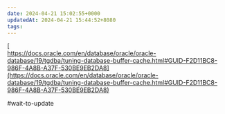```yaml
---
date: 2024-04-21 15:02:55+0000
updatedAt: 2024-04-21 15:44:52+8080
tags: 
---
```

[  
https://docs.oracle.com/en/database/oracle/oracle-database/19/tgdba/tuning-database-buffer-cache.html#GUID-F2D11BC8-986F-4A8B-A37F-530BE9EB2DA8](https://docs.oracle.com/en/database/oracle/oracle-database/19/tgdba/tuning-database-buffer-cache.html#GUID-F2D11BC8-986F-4A8B-A37F-530BE9EB2DA8)


#wait-to-update 